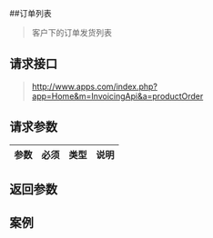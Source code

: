 ##订单列表

> 客户下的订单发货列表

## 请求接口

> http://www.apps.com/index.php?app=Home&m=InvoicingApi&a=productOrder


## 请求参数

|参数|必须|类型|说明|
|:----|---|--|----|

## 返回参数

## 案例